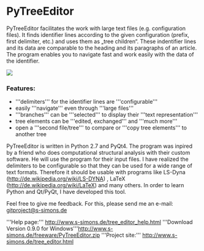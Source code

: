PyTreeEditor
===========

PyTreeEditor facilitates the work with large text files (e.g. configuration 
files). It finds identifier lines according to the given configuration (prefix, 
first delimiter, etc.) and uses them as „tree children“. These indentifier 
lines and its data are comparable to the heading and its paragraphs of an 
article. The program enables you to navigate fast and work easily with the 
data of the identifier.

<img src="http://www.s-simons.de/img/PyTreeEditor_presentation.png">

### Features:

* '''delimiters''' for the identifier lines are '''configurable'''
* easily '''navigate''' even through '''large files'''
* '''branches''' can be '''selected''' to display their '''text representation'''
* tree elements can be '''edited, exchanged''' and '''much more'''
* open a '''second file/tree''' to compare or '''copy tree elements''' to another tree

PyTreeEditor is written in Python 2.7 and PyQt4.
The program was inpired by a friend who does computational structural analysis 
with their custom software. He will use the program for their input files. 
I have realized the delimiters to be configurable so that they can be used for 
a wide range of text formats. Therefore it should be usable with programs like 
LS-Dyna (http://de.wikipedia.org/wiki/LS-DYNA) , LaTeX 
(http://de.wikipedia.org/wiki/LaTeX) and many others.
In order to learn Python and Qt/PyQt, I have developed this tool.

Feel free to give me feedback. For this, please send me an e-mail: 
gitproject@s-simons.de

'''Help page:''' http://www.s-simons.de/tree_editor_help.html
'''Download Version 0.9.0 for Windows'''http://www.s-simons.de/freeware/PyTreeEditor.zip
'''Project site:''' http://www.s-simons.de/tree_editor.html
